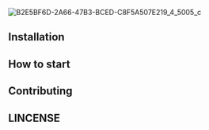 
![B2E5BF6D-2A66-47B3-BCED-C8F5A507E219_4_5005_c](https://user-images.githubusercontent.com/86671456/167068824-f497b9ce-f68e-4168-a168-935076d296df.jpeg)


## Installation

## How to start

## Contributing


## LINCENSE
